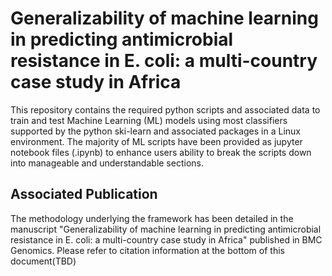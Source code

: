 # Generalizability of machine learning in predicting antimicrobial resistance in E. coli: a multi-country case study in Africa

This repository contains the required python scripts and associated data to train and test Machine Learning (ML) models using most classifiers supported by the python ski-learn and associated packages in a Linux environment. The majority of ML scripts have been provided as jupyter notebook files (.ipynb) to enhance users ability to break the scripts down into manageable and understandable sections.

## Associated Publication
The methodology underlying the framework has been detailed in the manuscript "Generalizability of machine learning in predicting antimicrobial resistance in E. coli: a multi-country case study in Africa" published in BMC Genomics. Please refer to citation information at the bottom of this document(TBD)

 
